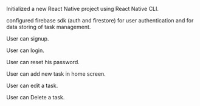 Initialized a new React Native project using React Native CLI.


configured firebase sdk (auth and firestore) for user authentication and for data storing of task management.


User can signup.


User can login.


User can reset his password.


User can add new task in home screen.


User can edit a task.


User can Delete a task.
